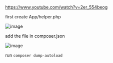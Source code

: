 https://www.youtube.com/watch?v=2er_554beog   <br>

first create App/helper.php  <br>

![image](https://user-images.githubusercontent.com/12442613/201579749-47c13255-7bc3-4ee7-844a-1f8e4c933c6c.png)


add the file in composer.json <br>

![image](https://user-images.githubusercontent.com/12442613/201579934-f22f63b5-96b5-4c9e-b8fa-c5683b0d68ee.png)


run `composer dump-autoload`
